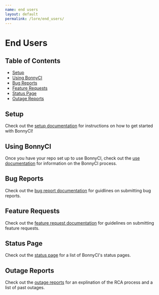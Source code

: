 ```yaml
---
name: end users
layout: default
permalink: /lore/end_users/
---
```


# End Users

## Table of Contents

* [Setup](#setup)
* [Using BonnyCI](#using-bonnyci)
* [Bug Reports](#bug-reports)
* [Feature Requests](#feature-requests)
* [Status Page](#status-page)
* [Outage Reports](#outage-reports)

## Setup

Check out the [setup documentation](setup/README.md) for instructions on how to get started with BonnyCI!

## Using BonnyCI

Once you have your repo set up to use BonnyCI, check out the [use documentation](use/README.md) for information on the BonnyCI process.

## Bug Reports

Check out the [bug report documentation](issues/README.md#bug-reports) for guidlines on submitting bug reports.

## Feature Requests

Check out the [feature request documentation](issues/README.md#feature-requests) for guidelines on submitting feature requests.

## Status Page

Check out the [status page](../../status) for a list of BonnyCI's status pages.

## Outage Reports

Check out the [outage reports](rca/README.md) for an explination of the RCA process and a list of past outages.
